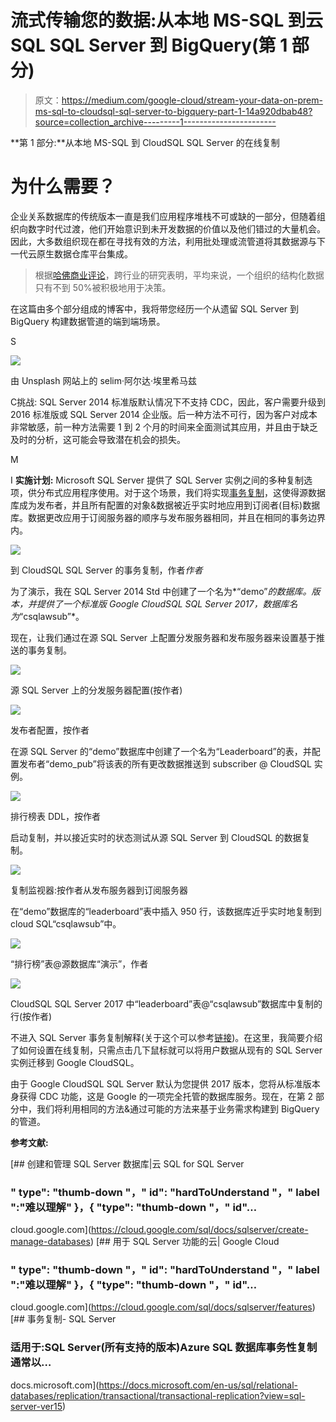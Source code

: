 # 流式传输您的数据:从本地 MS-SQL 到云 SQL SQL Server 到 BigQuery(第 1 部分)

> 原文：<https://medium.com/google-cloud/stream-your-data-on-prem-ms-sql-to-cloudsql-sql-server-to-bigquery-part-1-14a920dbab48?source=collection_archive---------1----------------------->

**第 1 部分:**从本地 MS-SQL 到 CloudSQL SQL Server 的在线复制

# 为什么需要？

企业关系数据库的传统版本一直是我们应用程序堆栈不可或缺的一部分，但随着组织向数字时代过渡，他们开始意识到未开发数据的价值以及他们错过的大量机会。因此，大多数组织现在都在寻找有效的方法，利用批处理或流管道将其数据源与下一代云原生数据仓库平台集成。

> 根据[哈佛商业评论](https://hbr.org/2017/05/whats-your-data-strategy)，跨行业的研究表明，平均来说，一个组织的结构化数据只有不到 50%被积极地用于决策。

在这篇由多个部分组成的博客中，我将带您经历一个从遗留 SQL Server 到 BigQuery 构建数据管道的端到端场景。

S

![](img/06058ea5a5dffdfa4205831e86c980cc.png)

由 Unsplash 网站上的 seli̇m·阿尔达·埃里希马兹

C挑战: SQL Server 2014 标准版默认情况下不支持 CDC，因此，客户需要升级到 2016 标准版或 SQL Server 2014 企业版。后一种方法不可行，因为客户对成本非常敏感，前一种方法需要 1 到 2 个月的时间来全面测试其应用，并且由于缺乏及时的分析，这可能会导致潜在机会的损失。

M

I **实施计划:** Microsoft SQL Server 提供了 SQL Server 实例之间的多种复制选项，供分布式应用程序使用。对于这个场景，我们将实现[事务复制](https://docs.microsoft.com/en-us/sql/relational-databases/replication/transactional/transactional-replication?view=sql-server-ver15)，这使得源数据库成为发布者，并且所有配置的对象&数据被近乎实时地应用到订阅者(目标)数据库。数据更改应用于订阅服务器的顺序与发布服务器相同，并且在相同的事务边界内。

![](img/ca1aaf3019c6c22af51edc886e9c699d.png)

到 CloudSQL SQL Server 的事务复制，作者*作者*

为了演示，我在 SQL Server 2014 Std 中创建了一个名为*“demo”*的数据库。版本，并提供了一个标准版 Google CloudSQL SQL Server 2017，数据库名为*“csqlawsub”*。

现在，让我们通过在源 SQL Server 上配置分发服务器和发布服务器来设置基于推送的事务复制。

![](img/4ec4201c036316406132840546cc9451.png)

源 SQL Server 上的分发服务器配置(按作者)

![](img/4fe32e24f34db5b41a20ad2ad8206ab1.png)

发布者配置，按作者

在源 SQL Server 的“demo”数据库中创建了一个名为“Leaderboard”的表，并配置发布者“demo_pub”将该表的所有更改数据推送到 subscriber @ CloudSQL 实例。

![](img/58d85ec97790035c587fe4d40ecd42f2.png)

排行榜表 DDL，按作者

启动复制，并以接近实时的状态测试从源 SQL Server 到 CloudSQL 的数据复制。

![](img/e77c95eb56396fa228297e41165986bf.png)

复制监视器:按作者从发布服务器到订阅服务器

在“demo”数据库的“leaderboard”表中插入 950 行，该数据库近乎实时地复制到 cloud SQL“csqlawsub”中。

![](img/dd523b623d97e8fedbd66cade6ad3b66.png)

“排行榜”表@源数据库“演示”，作者

![](img/03f1274c060c0493db80604001a5da8c.png)

CloudSQL SQL Server 2017 中“leaderboard”表@“csqlawsub”数据库中复制的行(按作者)

不进入 SQL Server 事务复制解释(关于这个可以参考[链接](https://docs.microsoft.com/en-us/sql/relational-databases/replication/transactional/transactional-replication?view=sql-server-ver15))。在这里，我简要介绍了如何设置在线复制，只需点击几下鼠标就可以将用户数据从现有的 SQL Server 实例迁移到 Google CloudSQL。

由于 Google CloudSQL SQL Server 默认为您提供 2017 版本，您将从标准版本身获得 CDC 功能，这是 Google 的一项完全托管的数据库服务。现在，在第 2 部分中，我们将利用相同的方法&通过可能的方法来基于业务需求构建到 BigQuery 的管道。

**参考文献:**

[](https://cloud.google.com/sql/docs/sqlserver/create-manage-databases) [## 创建和管理 SQL Server 数据库|云 SQL for SQL Server

### " type": "thumb-down "，" id": "hardToUnderstand "，" label ":"难以理解" }，{ "type": "thumb-down "，" id"…

cloud.google.com](https://cloud.google.com/sql/docs/sqlserver/create-manage-databases) [](https://cloud.google.com/sql/docs/sqlserver/features) [## 用于 SQL Server 功能的云| Google Cloud

### " type": "thumb-down "，" id": "hardToUnderstand "，" label ":"难以理解" }，{ "type": "thumb-down "，" id"…

cloud.google.com](https://cloud.google.com/sql/docs/sqlserver/features) [](https://docs.microsoft.com/en-us/sql/relational-databases/replication/transactional/transactional-replication?view=sql-server-ver15) [## 事务复制- SQL Server

### 适用于:SQL Server(所有支持的版本)Azure SQL 数据库事务性复制通常以…

docs.microsoft.com](https://docs.microsoft.com/en-us/sql/relational-databases/replication/transactional/transactional-replication?view=sql-server-ver15)